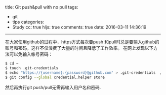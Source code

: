 title: Git push&pull with no pull
tags:
  - git
  - tips
categories:
  - Study
cc: true
hljs: true
comments: true
date: 2016-03-11 14:36:19
---
在大家使用github的过程中，https方式每次要push 和pull时总是要输入github的账号和密码，这样不仅浪费了大量的时间且降低了工作效率。
在网上发现以下方法可以免输入帐号密码：

```bash
$ cd ~
$ touch .git-credentials
$ echo "https://{username}:{password}@github.com" > .git-credentials  //使用知己的帐号密码替换{username} {password}
$ git config --global credential.helper store
```

然后再执行git push/pull无需再输入用户名和密码.
